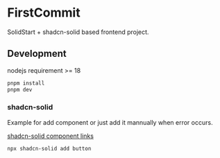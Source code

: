 # FirstCommit

SolidStart + shadcn-solid based frontend project.

## Development

nodejs requirement >= 18

```bash
pnpm install
pnpm dev
```


### shadcn-solid

Example for add component or just add it mannually when error occurs.

[shadcn-solid component links](https://shadcn-solid.com/docs/components/accordion)

```bash
npx shadcn-solid add button
```

